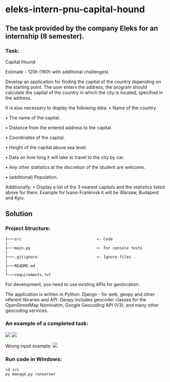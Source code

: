 # eleks-intern-pnu-capital-hound
## The task provided by the company Eleks for an internship (8 semester).

### Task:
Capital Hound

Estimate - 120h (160h with additional challenges)

Develop an application for finding the capital of the country depending on the starting point.
The user enters the address, the program should calculate the capital of the country in which the city is located,
specified in the address.

It is also necessary to display the following data:
• Name of the country.

• The name of the capital.

• Distance from the entered address to the capital.

• Coordinates of the capital.

• Height of the capital above sea level.

• Data on how long it will take to travel to the city by car.

• Any other statistics at the discretion of the student are welcome.

• (additional) Population.

Additionally:
• Display a list of the 3 nearest capitals and the statistics listed above for them. Example
for Ivano-Frankivsk it will be Warsaw, Budapest and Kyiv.

## Solution
### Project Structure:
```
├───src                                 <- Code
|
├───main.py                             <- For console tests
|
├───.gitignore                          <- Ignore files
|
├───README.md
|
└───requirements.txt
```

For development, you need to use existing APIs for geolocation.

The application is written in Python. Django - for web, geopy and other idferent libraries and API. Geopy includes geocoder classes for the OpenStreetMap Nominatim, Google Geocoding API (V3), and many other geocoding services.

### An example of a completed task:
![](example.jpg)
![](full.jpg)

Wrong input example:
![](wrong_val.jpg)

### Run code in Windows:
```
cd src
py manage.py runserver
```
